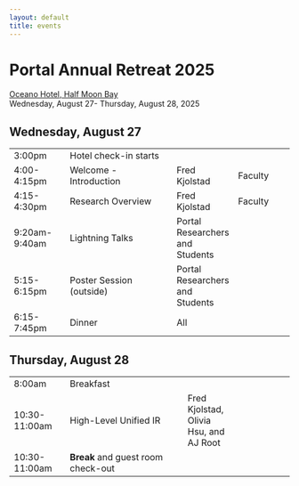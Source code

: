```yaml
---
layout: default
title: events
---
```


<h1>Portal Annual Retreat 2025</h1>
<a href=https://oceanohalfmoonbay.com/>Oceano Hotel, Half Moon Bay</a><br/>
Wednesday, August 27- Thursday, August 28, 2025

<h2>Wednesday, August 27</h2>
<table>
<tr>
<td style="width:20%;">3:00pm</td>
<td style="width:32">Hotel check-in starts</td>
<td style="width:18%;"></td>
<td style="width:20%;"></td>
</tr>

<tr>
<td>4:00-4:15pm</td>
<td>Welcome - Introduction</td>
<td>Fred Kjolstad</td>
<td>Faculty</td>
</tr>

<tr>
<td>4:15-4:30pm</td>
<td>Research Overview</td>
<td>Fred Kjolstad</td>
<td>Faculty</td>
</tr>

<tr>
<td>9:20am-9:40am</td>
<td>Lightning Talks</td>
<td>Portal Researchers and Students</td>
<td></td>
</tr>

<tr>
<td>5:15-6:15pm</td>
<td>Poster Session (outside)</td>
<td>Portal Researchers and Students</td>
<td></td>
</tr>

<tr>
<td>6:15-7:45pm</td>
<td>Dinner</td>
<td>All</td>
<td></td>
</tr>
</table>

<h2>Thursday, August 28</h2>
<table>

<tr>
<td style="width:20%;">8:00am</td>
<td style="width:32">Breakfast</td>
<td style="width:18%;"></td>
<td style="width:20%;"></td>
</tr>

<tr>
<td>10:30-11:00am</td>
<td>High-Level Unified IR</td>
<td>Fred Kjolstad, Olivia Hsu, and AJ Root</td>
<td></td>
</tr>

<tr>
<td>10:30-11:00am</td>
<td><b>Break</b> and guest room check-out </td>
<td></td>
<td></td>
</tr>

</table>
